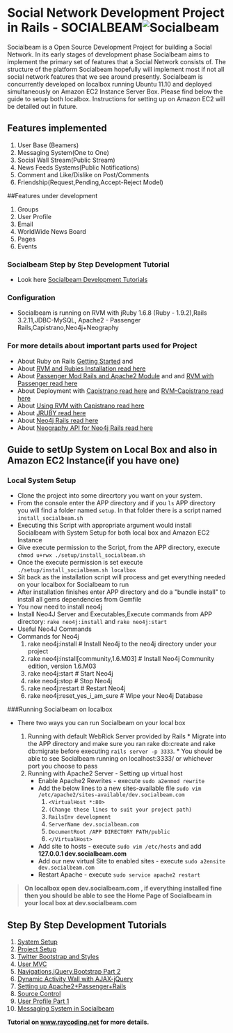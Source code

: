 # Social Network Development Project in Rails - SOCIALBEAM![Socialbeam](https://s3.amazonaws.com/socialbeam-repo/images/sb_large.png "Socialbeam")
Socialbeam is a Open Source Development Project for building a Social Network. In its early stages of development phase Socialbeam aims to implement
the primary set of features that a Social Network consists of. The structure of the platform Socialbeam hopefully will implement most if not all social network features that we see around presently. 
Socialbeam is concurrently developed on localbox running Ubuntu 11.10 and deployed simultaneously on Amazon EC2 Instance Server Box. Please find below the guide to setup 
both localbox. Instructions for setting up on Amazon EC2 will be detailed out in future.

## Features implemented
1. User Base (Beamers)
2. Messaging System(One to One)
3. Social Wall Stream(Public Stream)
4. News Feeds Systems(Public Notifications)
5. Comment and Like/Dislike on Post/Comments
6. Friendship(Request,Pending,Accept-Reject Model)

##Features under development
1. Groups
2. User Profile
3. Email
4. WorldWide News Board
5. Pages
6. Events
 
### Socialbeam Step by Step Development Tutorial 
* Look here [Socialbeam Development Tutorials](http://raycoding.net/category/ruby-on-rails/socialbeam-development-tutorial/)

### Configuration
* Socialbeam is running on RVM with jRuby 1.6.8 (Ruby - 1.9.2),Rails 3.2.11,JDBC-MySQL, Apache2 - Passenger Rails,Capistrano,Neo4j+Neography

### For more details about important parts used for Project
* About Ruby on Rails [Getting Started](http://guides.rubyonrails.org/getting_started.html) and 
* About [RVM and Rubies Installation read here](https://rvm.io/rvm/install/) 
* About [Passenger Mod Rails and Apache2 Module](http://www.modrails.com/documentation/Users%20guide%20Apache.html) and and [RVM with Passenger read here](https://rvm.io/integration/passenger/)
* About Deployment with [Capistrano read here](https://github.com/capistrano/capistrano/wiki) and [RVM-Capistrano read here](https://github.com/wayneeseguin/rvm-capistrano)
* About [Using RVM with Capistrano read here](https://rvm.io/integration/capistrano/)
* About [JRUBY read here](https://github.com/jruby/jruby)
* About [Neo4j Rails read here](https://github.com/andreasronge/neo4j)
* About [Neography API for Neo4j Rails read here](https://github.com/maxdemarzi/neography)


## Guide to setUp System on Local Box and also in Amazon EC2 Instance(if you have one)

### Local System Setup
* Clone the project into some direcrtory you want on your system.
* From the console enter the APP directory and if you `ls` APP directory you will find a folder named `setup`. In that folder there is a script named `install_socialbeam.sh`
* Executing this Script with appropriate argument would install Socialbeam with System Setup for both local box and Amazon EC2 Instance
* Give execute permission to the Script, from the APP directory, execute `chmod u+rwx ./setup/install_socialbeam.sh`
* Once the execute permission is set execute `./setup/install_socialbeam.sh localbox`
* Sit back as the installation script will process and get everything needed on your localbox for Socialbeam to run
* After installation finishes enter APP directory and do a "bundle install" to install all gems dependencies from Gemfile
* You now need to install neo4j
* Install Neo4J Server and Executables,Execute commands from APP directory: `rake neo4j:install` and `rake neo4j:start`
* Useful Neo4J Commands
* Commands for Neo4j
  1. rake neo4j:install # Install Neo4j to the neo4j directory under your project
  2. rake neo4j:install[community,1.6.M03] # Install Neo4j Community edition, version 1.6.M03
  3. rake neo4j:start # Start Neo4j
  4. rake neo4j:stop  # Stop Neo4j
  5. rake neo4j:restart # Restart Neo4j
  6. rake neo4j:reset_yes_i_am_sure # Wipe your Neo4j Database

###Running Socialbeam on localbox 
* There two ways you can run Socialbeam on your local box

  1. Running with default WebRick Server provided by Rails
          * Migrate into the APP directory and make sure you ran rake db:create and rake db:migrate before executing `rails server -p 3333`.
          * You should be able to see Socialbeam running on localhost:3333/ or whichever port you choose to pass
  2. Running with Apache2 Server - Setting up virtual host
	  * Enable Apache2 Rewrites - execute `sudo a2enmod rewrite`
	  * Add the below lines to a new sites-available file `sudo vim /etc/apache2/sites-available/dev.socialbeam.com`
		1. `<VirtualHost *:80>`
		2. `(Change these lines to suit your project path)`
		3. `RailsEnv development`
		4. `ServerName dev.socialbeam.com`
		5. `DocumentRoot /APP DIRECTORY PATH/public`
		6. `</VirtualHost>`
	  * Add site to hosts - execute `sudo vim /etc/hosts` and add **127.0.0.1   dev.socialbeam.com**
	  * Add our new virtual Site to enabled sites - execute `sudo a2ensite dev.socialbeam.com`
	  * Restart Apache - execute `sudo service apache2 restart`

> **On localbox open dev.socialbeam.com , if everything installed fine then you should be able to see the Home Page of Socialbeam in your local box at dev.socialbeam.com**
      

## Step By Step Development Tutorials
1. [System Setup](http://raycoding.net/2012/10/17/creating-social-network-on-ruby-on-rails-day-1/)
2. [Project Setup](http://raycoding.net/2012/10/26/creating-social-network-on-ruby-on-rails-day-2/)
3. [Twitter Bootstrap and Styles](http://raycoding.net/2012/10/26/creating-social-network-on-ruby-on-rails-day-3-adding-navigations-and-stylesheets/)
4. [User MVC](http://raycoding.net/2012/10/29/creating-social-network-on-ruby-on-rails-day-4-socialbeams-user-mvc/)
5. [Navigations,jQuery,Bootstrap Part 2](http://raycoding.net/2012/10/30/creating-social-network-on-ruby-on-rails-day-5-navigationstwitter-bootstrap-stylesjquery-part-2/)
6. [Dynamic Activity Wall with AJAX-jQuery](http://raycoding.net/2012/11/01/creating-social-network-on-ruby-on-rails-day-6-dynamic-facebook-like-wall-with-rails-ajax-jquery/)
7. [Setting up Apache2+Passenger+Rails](http://raycoding.net/2012/12/22/creating-social-network-on-ruby-on-rails-day-7-setting-up-rails-apache-with-passenger/)
8. [Source Control](http://raycoding.net/2012/12/22/creating-social-network-on-ruby-on-rails-day-8-source-control-on-git/)
9. [User Profile Part 1](http://raycoding.net/2012/12/28/creating-social-network-on-ruby-on-rails-day-9-creating-user-profile-part-1/)
10. [Messaging System in Socialbeam](http://raycoding.net/2013/01/05/creating-social-network-on-ruby-on-rails-day-10-creating-messaging-system-init/)

**Tutorial on www.raycoding.net for more details.**